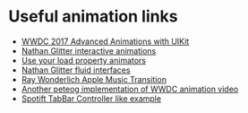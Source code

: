 # Useful animation links

* [WWDC 2017 Advanced Animations with UIKit](https://developer.apple.com/videos/play/wwdc2017/230/)
* [Nathan Glitter interactive animations](http://www.swiftkickmobile.com/building-better-app-animations-swift-uiviewpropertyanimator/)
* [Use your load property animators](https://useyourloaf.com/blog/quick-guide-to-property-animators/)
* [Nathan Glitter fluid interfaces](https://github.com/nathangitter/fluid-interfaces)
* [Ray Wonderlich Apple Music Transition](https://www.raywenderlich.com/221-recreating-the-apple-music-now-playing-transition
)
* [Another peteog implementation of WWDC animation video](https://github.com/peteog/CardUI)
* [Spotift TabBar Controller like example](https://medium.com/@masamichiueta/create-transition-and-interaction-like-ios-photos-app-2b9f16313d3)
